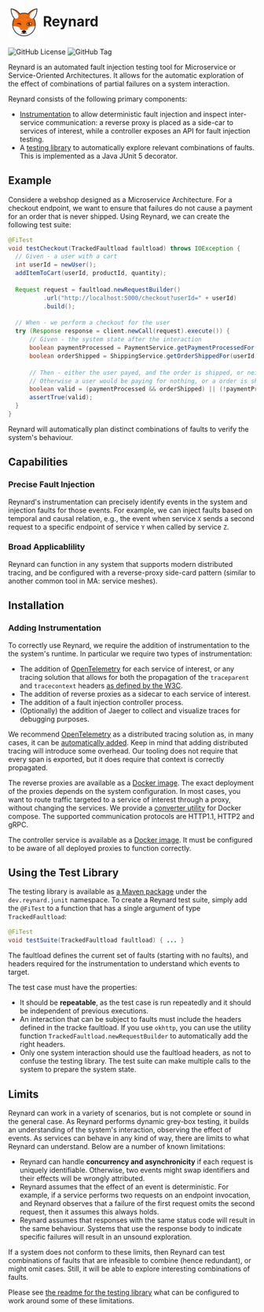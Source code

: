 # <img src="docs/images/reynard-logo.png" alt="Logo" width="64" align="center" /> Reynard

![GitHub License](https://img.shields.io/github/license/reynard-testing/reynard)
![GitHub Tag](https://img.shields.io/github/v/tag/reynard-testing/reynard)

Reynard is an automated fault injection testing tool for Microservice or Service-Oriented Architectures. It allows for the automatic exploration of the effect of combinations of partial failures on a system interaction.

Reynard consists of the following primary components:

- [Instrumentation](instrumentation/) to allow deterministic fault injection and inspect inter-service communication: a reverse proxy is placed as a side-car to services of interest, while a controller exposes an API for fault injection testing.
- A [testing library](lib/) to automatically explore relevant combinations of faults. This is implemented as a Java JUnit 5 decorator.

## Example

Considere a webshop designed as a Microservice Architecture. For a checkout endpoint, we want to ensure that failures do not cause a payment for an order that is never shipped. Using Reynard, we can create the following test suite:

```java
@FiTest
void testCheckout(TrackedFaultload faultload) throws IOException {
  // Given - a user with a cart
  int userId = newUser();
  addItemToCart(userId, productId, quantity);

  Request request = faultload.newRequestBuilder()
          .url("http://localhost:5000/checkout?userId=" + userId)
          .build();

  // When - we perform a checkout for the user
  try (Response response = client.newCall(request).execute()) {
      // Given - the system state after the interaction
      boolean paymentProcessed = PaymentService.getPaymentProcessedFor(userId);
      boolean orderShipped = ShippingService.getOrderShippedFor(userId);

      // Then - either the user payed, and the order is shipped, or neither ocurred
      // Otherwise a user would be paying for nothing, or a order is shipped without payment
      boolean valid = (paymentProcessed && orderShipped) || (!paymentProcessed && !orderShipped);
      assertTrue(valid);
  }
}
```

Reynard will automatically plan distinct combinations of faults to verify the system's behaviour.

## Capabilities

### Precise Fault Injection

Reynard's instrumentation can precisely identify events in the system and injection faults for those events. For example, we can inject faults based on temporal and causal relation, e.g., the event when service `X` sends a second request to a specific endpoint of service `Y` when called by service `Z`.

### Broad Applicablility

Reynard can function in any system that supports modern distributed tracing, and be configured with a reverse-proxy side-card pattern (similar to another common tool in MA: service meshes).

## Installation

### Adding Instrumentation

To correctly use Reynard, we require the addition of instrumentation to the the system's runtime.
In particular we require two types of instrumentation:

- The addition of [OpenTelemetry](https://opentelemetry.io/) for each service of interest, or any tracing solution that allows for both the propagation of the `traceparent` and `tracecontext` headers [as defined by the W3C](https://www.w3.org/TR/trace-context/).
- The addition of reverse proxies as a sidecar to each service of interest.
- The addition of a fault injection controller process.
- (Optionally) the addition of Jaeger to collect and visualize traces for debugging purposes.

We recommend [OpenTelemetry](https://opentelemetry.io/) as a distributed tracing solution as, in many cases, it can be [automatically added](https://opentelemetry.io/docs/zero-code/). Keep in mind that adding distributed tracing will introduce some overhead. Our tooling does not require that every span is exported, but it does require that context is correctly propagated.

The reverse proxies are available as a [Docker image](https://hub.docker.com/r/dflipse/reynard-proxy). The exact deployment of the proxies depends on the system configuration. In most cases, you want to route traffic targeted to a service of interest through a proxy, without changing the services.
We provide a [converter utility](util/converter/) for Docker compose.
The supported communication protocols are HTTP1.1, HTTP2 and gRPC.

The controller service is available as a [Docker image](https://hub.docker.com/r/dflipse/reynard-controller). It must be configured to be aware of all deployed proxies to function correctly.

## Using the Test Library

The testing library is available as [a Maven package](https://central.sonatype.com/artifact/dev.reynard/junit) under the `dev.reynard.junit` namespace.
To create a Reynard test suite, simply add the `@FiTest` to a function that has a single argument of type `TrackedFaultload`:

```java
@FiTest
void testSuite(TrackedFaultload faultload) { ... }
```

The faultload defines the current set of faults (starting with no faults), and headers required for the instrumentation to understand which events to target.

The test case must have the properties:

- It should be **repeatable**, as the test case is run repeatedly and it should be independent of previous executions.
- An interaction that can be subject to faults must include the headers defined in the tracke faultload. If you use `okhttp`, you can use the utility function `TrackedFaultload.newRequestBuilder` to automatically add the right headers.
- Only one system interaction should use the faultload headers, as not to confuse the testing library. The test suite can make multiple calls to the system to prepare the system state.

## Limits

Reynard can work in a variety of scenarios, but is not complete or sound in the general case. As Reynard performs dynamic grey-box testing, it builds an understanding of the system's interaction, observing the effect of events. As services can behave in any kind of way, there are limits to what Reynard can understand. Below are a number of known limitations:

- Reynard can handle **concurrency and asynchronicity** if each request is uniquely identifiable. Otherwise, two events might swap identifiers and their effects will be wrongly attributed.
- Reynard assumes that the effect of an event is deterministic. For example, if a service performs two requests on an endpoint invocation, and Reynard observes that a failure of the first request omits the second request, then it assumes this always holds.
- Reynard assumes that responses with the same status code will result in the same behaviour. Systems that use the response body to indicate specific failures will result in an unsound exploration.

If a system does not conform to these limits, then Reynard can test combinations of faults that are infeasible to combine (hence redundant), or might omit cases. Still, it will be able to explore interesting combinations of faults.

Please see [the readme for the testing library](lib/) what can be configured to work around some of these limitations.
